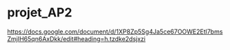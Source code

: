 # projet_AP2

https://docs.google.com/document/d/1XP8Zp5Sg4Ja5ce67OOWE2Etl7bmsZmjIH65qn6AxDkk/edit#heading=h.tzdke2dsjxzi
